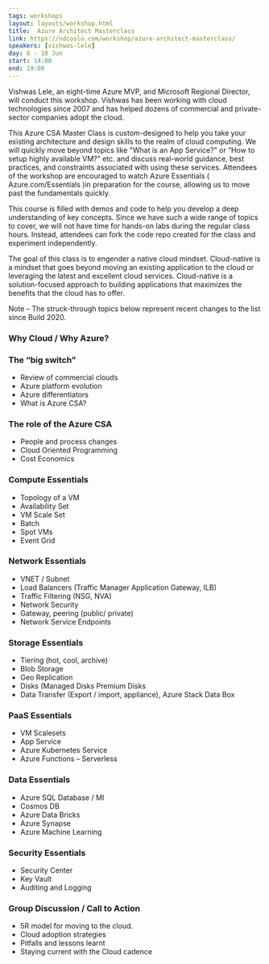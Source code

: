 ```yaml
---
tags: workshops
layout: layouts/workshop.html
title:  Azure Architect Masterclass
link: https://ndcoslo.com/workshop/azure-architect-masterclass/
speakers: [vishwas-lele]
day: 8 - 10 Jun
start: 14:00
end: 19:00
---
```

Vishwas Lele, an eight-time Azure MVP, and Microsoft Regional Director, will conduct this workshop. Vishwas has been working with cloud technologies since 2007 and has helped dozens of commercial and private-sector companies adopt the cloud.

This Azure CSA Master Class is custom-designed to help you take your existing architecture and design skills to the realm of cloud computing. We will quickly move beyond topics like "What is an App Service?" or “How to setup highly available VM?" etc. and discuss real-world guidance, best practices, and constraints associated with using these services. Attendees of the workshop are encouraged to watch Azure Essentials ( Azure.com/Essentials )in preparation for the course, allowing us to move past the fundamentals quickly.

This course is filled with demos and code to help you develop a deep understanding of key concepts. Since we have such a wide range of topics to cover, we will not have time for hands-on labs during the regular class hours. Instead, attendees can fork the code repo created for the class and experiment independently.

The goal of this class is to engender a native cloud mindset. Cloud-native is a mindset that goes beyond moving an existing application to the cloud or leveraging the latest and excellent cloud services. Cloud-native is a solution-focused approach to building applications that maximizes the benefits that the cloud has to offer.

Note – The struck-through topics below represent recent changes to the list since Build 2020.

### Why Cloud / Why Azure?

### The “big switch”

- Review of commercial clouds
- Azure platform evolution
- Azure differentiators
- What is Azure CSA?

### The role of the Azure CSA

- People and process changes
- Cloud Oriented Programming
- Cost Economics

### Compute Essentials

- Topology of a VM
- Availability Set
- VM Scale Set
- Batch
- Spot VMs
- Event Grid

### Network Essentials

- VNET / Subnet
- Load Balancers (Traffic Manager Application Gateway, ILB)
- Traffic Filtering (NSG, NVA)
- Network Security
- Gateway, peering (public/ private)
- Network Service Endpoints

### Storage Essentials

- Tiering (hot, cool, archive)
- Blob Storage
- Geo Replication
- Disks (Managed Disks Premium Disks
- Data Transfer (Export / import, appliance), Azure Stack Data Box

### PaaS Essentials

- VM Scalesets
- App Service
- Azure Kubernetes Service
- Azure Functions – Serverless

### Data Essentials

- Azure SQL Database / MI
- Cosmos DB
- Azure Data Bricks
- Azure Synapse
- Azure Machine Learning

### Security Essentials

- Security Center
- Key Vault
- Auditing and Logging

### Group Discussion / Call to Action

- 5R model for moving to the cloud.
- Cloud adoption strategies
- Pitfalls and lessons learnt
- Staying current with the Cloud cadence
